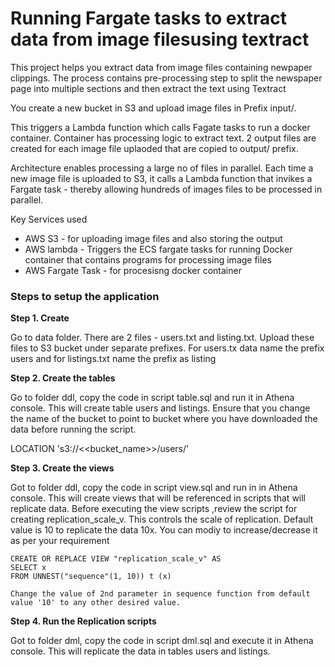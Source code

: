 # Running Fargate tasks to extract data from image filesusing textract

This project helps you extract data from image files containing newpaper clippings. The process contains pre-processing step to split the newspaper page into multiple sections and then extract the text using  Textract

You create a new bucket in S3 and upload image files in Prefix input/.

This triggers a Lambda function which calls Fagate tasks to run a docker container. Container has processing logic to extract text.
2 output files are created for each image file uplaoded that are copied to output/ prefix.

Architecture enables processing a large no of files in parallel. Each time a new image file is uploaded to S3, it calls a Lambda function that invikes a Fargate task - thereby allowing hundreds of images files to be processed in parallel.

Key Services used
- AWS S3 - for uploading image files and also storing the output
- AWS lambda - Triggers the ECS fargate tasks for running Docker container that contains programs for processing image files
- AWS Fargate Task - for procesisng docker container

### Steps to setup the application

<b>Step 1. Create</b>

Go to data folder. There are 2 files - users.txt and listing.txt. Upload these files to S3 bucket under separate prefixes. For users.tx data name the   prefix users and for listings.txt name the prefix as listing

<b>Step 2. Create the tables </b>

Go to folder ddl, copy the code in script table.sql and run it in Athena console. This will create table users and listings. Ensure that you change the name of the bucket to point to bucket where you have downloaded the data before running the script.

LOCATION
  's3://<<bucket_name>>/users/'

<b>Step 3. Create the views </b>

Got to folder ddl, copy the code in script view.sql and run in in Athena console. This will create views that will be referenced in scripts that will replicate data.
Before executing the view scripts ,review the script for creating replication_scale_v. This controls the scale of replication. Default value is 10 to replicate the data 10x. You can modiy to increase/decrease it as per your requirement

	CREATE OR REPLACE VIEW "replication_scale_v" AS
	SELECT x
	FROM UNNEST("sequence"(1, 10)) t (x)

	Change the value of 2nd parameter in sequence function from default value '10' to any other desired value.

<b>Step 4. Run the Replication scripts </b>

Got to folder dml, copy the code in script dml.sql and execute it in Athena console. This will replicate the data in tables users and listings.
